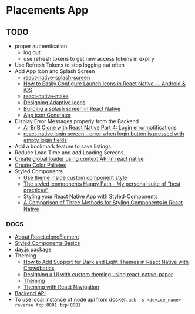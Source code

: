 # Placements App

## TODO

- proper authentication
  - log out
  - use refresh tokens to get new access tokens in expiry
- Use Refresh Tokens to stop logging out often
- Add App Icon and Splash Screen
  - [react-native-splash-screen](https://www.npmjs.com/package/react-native-splash-screen)
  - [How to Easily Configure Launch Icons in React Native — Android & iOS](https://medium.com/react-native-training/how-to-easily-configure-launch-icons-in-react-native-android-ios-2e1f351496ed)
  - [react-native-make](https://github.com/bamlab/react-native-make)
  - [Designing Adaptive Icons](https://medium.com/google-design/designing-adaptive-icons-515af294c783)
  - [Building a splash screen in React Native](https://blog.logrocket.com/building-a-splash-screen-in-react-native/)
  - [App icon Generator](https://appicon.co/)
- Display Error Messages properly from the Backend
  - [AirBnB Clone with React Native Part 4: Login error notifications](https://heartbeat.fritz.ai/airbnb-clone-with-react-native-part-4-login-error-notifications-580beb4fc03c)
  - [react-native login screen - error when login button is pressed with empty login fields](https://stackoverflow.com/questions/53787767/react-native-login-screen-error-when-login-button-is-pressed-with-empty-login)
- Add a bookmark feature to save listings
- Reduce Load Time and add Loading Screens.
- [Create global loader using context API in react native](https://medium.com/@jaythummar85/create-global-loader-using-context-api-in-react-native-4f5875c96472)
- [Create Color Palletes](https://coolors.co/)
- Styled Components
  - [Use theme inside custom component style](https://github.com/callstack/react-native-paper/issues/1837)
  - [The styled-components Happy Path - My personal suite of “best practices”](https://www.joshwcomeau.com/css/styled-components/)
  - [Styling your React Native App with Styled-Components](https://javascript.plainenglish.io/styling-your-react-native-app-with-styled-components-6939afde3d2f)
  - [A Comparison of Three Methods for Styling Components in React Native](https://blog.echobind.com/a-comparison-of-three-methods-for-styling-components-in-react-native-88ece2fdcdea)

### DOCS

- [About React.cloneElement](https://medium.com/trabe/advanced-composition-in-react-cloneelement-hocs-and-renderprops-a20971aec50e)
- [Styled Components Basics](https://styled-components.com/docs/basics)
- [day.js package](https://github.com/iamkun/dayjs)
- Theming
  - [How to Add Support for Dark and Light Themes in React Native with Crowdbotics](https://blog.crowdbotics.com/how-to-add-support-for-dark-and-light-themes-in-react-native-apps/)
  - [Designing a UI with custom theming using react-native-paper](https://blog.logrocket.com/designing-a-ui-with-custom-theming-using-react-native-paper/)
  - [Theming](https://callstack.github.io/react-native-paper/theming.html)
  - [Theming with React Navigation](https://callstack.github.io/react-native-paper/theming-with-react-navigation.html)
- [Backend API](https://github.com/Mugilan-Codes/placements-api)
- To use local instance of node api from docker. `adb -s <device_name> reverse tcp:8081 tcp:8081`

